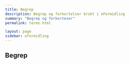 ```yaml
---
title: Begrep
description: Begrep og forkortelser brukt i eFormidling
summary: "Begrep og forkorteser"
permalink: terms.html

layout: page
sidebar: eformidling
---
```


## Begrep
